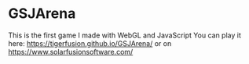 # GSJArena

This is the first game I made with WebGL and JavaScript
You can play it here: https://tigerfusion.github.io/GSJArena/
or on https://www.solarfusionsoftware.com/
